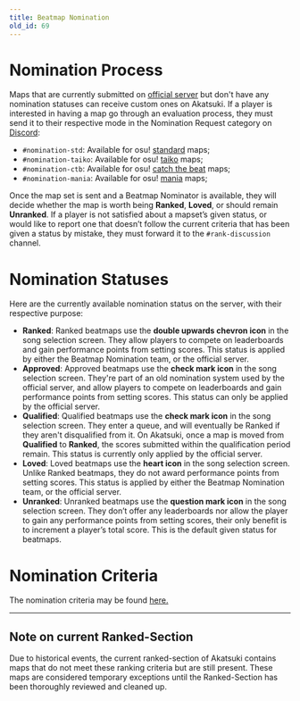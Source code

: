 ```yaml
---
title: Beatmap Nomination
old_id: 69
---
```


# Nomination Process
Maps that are currently submitted on [official server](https://osu.ppy.sh) but don't have any nomination statuses can receive custom ones on Akatsuki. If a player is interested in having a map go through an evaluation process, they must send it to their respective mode in the Nomination Request category on [Discord](https://akatsuki.gg/discord):

- `#nomination-std`: Available for osu! [standard](https://osu.ppy.sh/wiki/en/Game_mode/osu!) maps;
- `#nomination-taiko`: Available for osu! [taiko](https://osu.ppy.shwiki/en/Game_mode/osu!taiko) maps;
- `#nomination-ctb`: Available for osu! [catch the beat](https://osu.ppy.sh/wiki/en/Game_mode/osu!catch) maps;
- `#nomination-mania`: Available for osu! [mania](https://osu.ppy.sh/wiki/en/Game_mode/osu!mania) maps;

Once the map set is sent and a Beatmap Nominator is available, they will decide whether the map is worth being **Ranked**, **Loved**, or should remain **Unranked**. If a player is not satisfied about a mapset’s given status, or would like to report one that doesn’t follow the current criteria that has been given a status by mistake, they must forward it to the `#rank-discussion` channel.

# Nomination Statuses
Here are the currently available nomination status on the server, with their respective purpose:

- **Ranked**: Ranked beatmaps use the **double upwards chevron icon** in the song selection screen. They allow players to compete on leaderboards and gain performance points from setting scores. This status is applied by either the Beatmap Nomination team, or the official server.
- **Approved**: Approved beatmaps use the **check mark icon** in the song selection screen. They're part of an old nomination system used by the official server, and allow players to compete on leaderboards and gain performance points from setting scores. This status can only be applied by the official server.
- **Qualified**: Qualified beatmaps use the **check mark icon** in the song selection screen. They enter a queue, and will eventually be Ranked if they aren't disqualified from it. On Akatsuki, once a map is moved from **Qualified** to **Ranked**, the scores submitted within the qualification period remain. This status is currently only applied by the official server.
- **Loved**: Loved beatmaps use the **heart icon** in the song selection screen. Unlike Ranked beatmaps, they do not award performance points from setting scores. This status is applied by either the Beatmap Nomination team, or the official server.
- **Unranked**: Unranked beatmaps use the **question mark icon** in the song selection screen. They don’t offer any leaderboards nor allow the player to gain any performance points from setting scores, their only benefit is to increment a player’s total score. This is the default given status for beatmaps.

# Nomination Criteria
The nomination criteria may be found [here.](https://docs.google.com/document/d/1s2d7bku_pAtz0Gru8rlhJam7WIYyWMNVM5t1jdPgheM)

---
## Note on current Ranked-Section
Due to historical events, the current ranked-section of Akatsuki contains maps that do not meet these ranking criteria but are still present. These maps are considered temporary exceptions until the Ranked-Section has been thoroughly reviewed and cleaned up.
